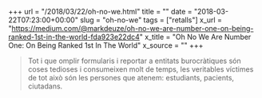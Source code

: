+++
url = "/2018/03/22/oh-no-we.html"
title = ""
date = "2018-03-22T07:23:00+00:00"
slug = "oh-no-we"
tags = ["retalls"]
x_url = "https://medium.com/@markdeuze/oh-no-we-are-number-one-on-being-ranked-1st-in-the-world-fda923e22dc4"
x_title = "Oh No We Are Number One: On Being Ranked 1st In The World"
x_source = ""
+++


> Tot i que omplir formularis i reportar a entitats burocràtiques són coses tedioses i consumeixen molt de temps, les veritables víctimes de tot això són les persones que atenem: estudiants, pacients, ciutadans.

